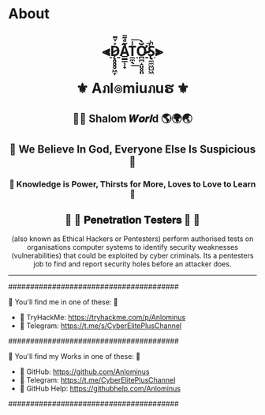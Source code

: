 

# About

<div align="center">
 
# ⫷[D̷̨̥̥̥͖̞͐ͮ̄A̳̳̹̟̋ͣ͌ͅT̼̼̖̾͟͞Ơ̷̴̪̪̝͈̥͈̆̀̚S̢̼̼͖̺͖ͪ](https://github.com/Anlominus/Anlominus/blob/main/DATOS.md)⫸
 

# ⚜️ Aภl๏miuภuຮ ⚜️

## 👋🏼 Shalom 𝑾𝒐𝒓𝒍d 🌎🌍🌏
 
## 🔱 We Believe In God, Everyone Else Is Suspicious 🔱

### 🔮 Knowledge is Power, Thirsts for More, Loves to Love to Learn 🔮


 
## 🔻 🔱 𝐏𝐞𝐧𝐞𝐭𝐫𝐚𝐭𝐢𝐨𝐧 𝐓𝐞𝐬𝐭𝐞𝐫𝐬 🔱 🔻

(also known as Ethical Hackers or Pentesters) perform authorised tests on organisations computer systems to identify security weaknesses (vulnerabilities) that could be exploited by cyber criminals. 
Its a pentesters job to find and report security holes before an attacker does.

---
 
</div>
 
 #######################################

🔮 You'll find me in one of these: 🔶

 - 🔸 TryHackMe: https://tryhackme.com/p/Anlominus
 - 🔸 Telegram: https://t.me/s/CyberElitePlusChannel

#######################################

🔮 You'll find my Works in one of these: 🔷

 - 🔹 GitHub: https://github.com/Anlominus
 - 🔹 Telegram: https://t.me/CyberElitePlusChannel
 - 🔹 GitHub Help: https://githubhelp.com/Anlominus

#######################################
